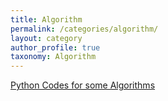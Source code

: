```yaml
---
title: Algorithm
permalink: /categories/algorithm/
layout: category
author_profile: true
taxonomy: Algorithm
---
```


[<u>Python Codes for some Algorithms</u>](https://github.com/CAEL0/algorithm)
